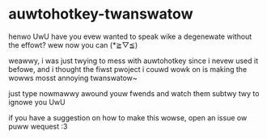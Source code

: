 # auwtohotkey-twanswatow
henwo UwU have you evew wanted to speak wike a degenewate without the effowt? wew now you can (*≧▽≦)

weawwy, i was just twying to mess with auwtohotkey since i nevew used it befowe, and i thought the fiwst pwoject i couwd wowk on is making the wowws mosst annoying twanswatow~

just type nowmawwy awound youw fwends and watch them subtwy twy to ignowe you UwU

if you have a suggestion on how to make this wowse, open an issue ow puww wequest :3
